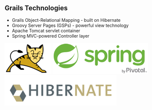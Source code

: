 ## Grails Technologies

* Grails Object-Relational Mapping - built on Hibernate
* Groovy Server Pages (GSPs) - powerful view technology
* Apache Tomcat servlet container
* Spring MVC-powered Controller layer

<p>
<img src="img/tomcat-logo.png" height="100"/>
<img src="img/spring-logo.png" height="100"/>
<img src="img/hibernate-logo.png" height="100"/>
